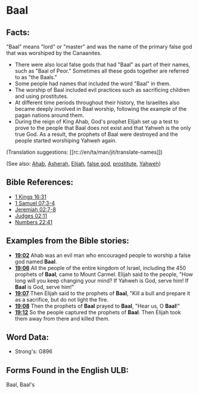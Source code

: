 # Baal

## Facts:

"Baal" means "lord" or "master" and was the name of the primary false god that was worshiped by the Canaanites.

* There were also local false gods that had "Baal" as part of their names, such as "Baal of Peor." Sometimes all these gods together are referred to as "the Baals."
* Some people had names that included the word "Baal" in them.
* The worship of Baal included evil practices such as sacrificing children and using prostitutes.
* At different time periods throughout their history, the Israelites also became deeply involved in Baal worship, following the example of the pagan nations around them.
* During the reign of King Ahab, God's prophet Elijah set up a test to prove to the people that Baal does not exist and that Yahweh is the only true God. As a result, the prophets of Baal were destroyed and the people started worshiping Yahweh again.

(Translation suggestions: [[rc://en/ta/man/jit/translate-names]])

(See also: [Ahab](../names/ahab.md), [Asherah](../names/asherim.md), [Elijah](../names/elijah.md), [false god](../kt/falsegod.md), [prostitute](../other/prostitute.md), [Yahweh](../kt/yahweh.md))

## Bible References:

* [1 Kings 16:31](rc://en/tn/help/1ki/16/31)
* [1 Samuel 07:3-4](rc://en/tn/help/1sa/07/03)
* [Jeremiah 02:7-8](rc://en/tn/help/jer/02/07)
* [Judges 02:11](rc://en/tn/help/jdg/02/11)
* [Numbers 22:41](rc://en/tn/help/num/22/41)

## Examples from the Bible stories:

* __[19:02](rc://en/tn/help/obs/19/02)__ Ahab was an evil man who encouraged people to worship a false god named __Baal__.
* __[19:06](rc://en/tn/help/obs/19/06)__ All the people of the entire kingdom of Israel, including the 450 prophets of __Baal__, came to Mount Carmel. Elijah said to the people, "How long will you keep changing your mind? If Yahweh is God, serve him! If __Baal__ is God, serve him!"
* __[19:07](rc://en/tn/help/obs/19/07)__ Then Elijah said to the prophets of __Baal__, "Kill a bull and prepare it as a sacrifice, but do not light the fire.
* __[19:08](rc://en/tn/help/obs/19/08)__ Then the prophets of __Baal__ prayed to __Baal__, "Hear us, O __Baal__!"
* __[19:12](rc://en/tn/help/obs/19/12)__ So the people captured the prophets of __Baal__. Then Elijah took them away from there and killed them.

## Word Data:

* Strong's: G896

## Forms Found in the English ULB:

Baal, Baal's


